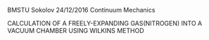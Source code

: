 BMSTU Sokolov 24/12/2016
Continuum Mechanics

CALCULATION OF A FREELY-EXPANDING GAS(NITROGEN) INTO A VACUUM CHAMBER USING WILKINS METHOD

